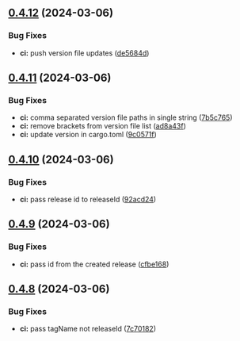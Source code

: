 ## [0.4.12](https://github.com/izyuumi/LAME/compare/v0.4.11...v0.4.12) (2024-03-06)


### Bug Fixes

* **ci:** push version file updates ([de5684d](https://github.com/izyuumi/LAME/commit/de5684d02ba2642b6a18787c8af6850ee6ed10be))



## [0.4.11](https://github.com/izyuumi/LAME/compare/v0.4.10...v0.4.11) (2024-03-06)


### Bug Fixes

* **ci:** comma separated version file paths in single string ([7b5c765](https://github.com/izyuumi/LAME/commit/7b5c7653f2c71785ceb90603b1d61fdf8030243b))
* **ci:** remove brackets from version file list ([ad8a43f](https://github.com/izyuumi/LAME/commit/ad8a43f93c83a5f39d38422ca92d7984717a73d9))
* **ci:** update version in cargo.toml ([9c0571f](https://github.com/izyuumi/LAME/commit/9c0571ffe292757b5c9b19afb06e199f7ce14048))



## [0.4.10](https://github.com/izyuumi/LAME/compare/v0.4.9...v0.4.10) (2024-03-06)


### Bug Fixes

* **ci:** pass release id to releaseId ([92acd24](https://github.com/izyuumi/LAME/commit/92acd248509ef5149c62da17d51f5be139c16012))



## [0.4.9](https://github.com/izyuumi/LAME/compare/v0.4.8...v0.4.9) (2024-03-06)


### Bug Fixes

* **ci:** pass id from the created release ([cfbe168](https://github.com/izyuumi/LAME/commit/cfbe1689f67f5865d56eb6a9fb5d4b1f73d8c1df))



## [0.4.8](https://github.com/izyuumi/LAME/compare/v0.4.7...v0.4.8) (2024-03-06)


### Bug Fixes

* **ci:** pass tagName not releaseId ([7c70182](https://github.com/izyuumi/LAME/commit/7c701823e1e35c58efcd44c55e9d9e31f7c9d358))



